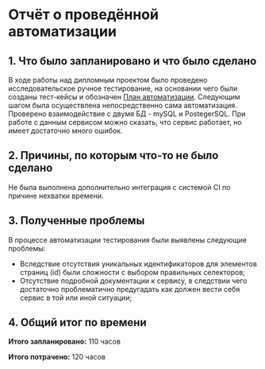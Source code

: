 # Отчёт о проведённой автоматизации


## 1. Что было запланировано и что было сделано


В ходе работы над дипломным проектом было проведено исследовательское ручное тестирование, на основании чего были созданы тест-кейсы и обозначен [План автоматизации](https://github.com/KulinichevaKarina/Diploma/blob/master/Plan.md). Следующим шагом была осуществлена непосредственно сама автоматизация. Проверено взаимодействие с двумя БД - mySQL и PostegerSQL. При работе с данным сервисом можно сказать, что сервис работает, но имеет достаточно много ошибок.


## 2. Причины, по которым что-то не было сделано


Не была выполнена дополнительно интеграция с системой CI по причине нехватки времени.


## 3. Полученные проблемы


В процессе автоматизации тестирования были выявлены следующие проблемы:


- Вследствие отсутствия уникальных идентификаторов для элементов страниц (id) были сложности с выбором правильных селекторов;
- Отсутствие подробной документации к сервису, в следствии чего достаточно проблематично предугадать как должен вести себя сервис в той или иной ситуации;


## 4. Общий итог по времени




**Итого запланировано:** 110 часов


**Итого потрачено:** 120 часов
